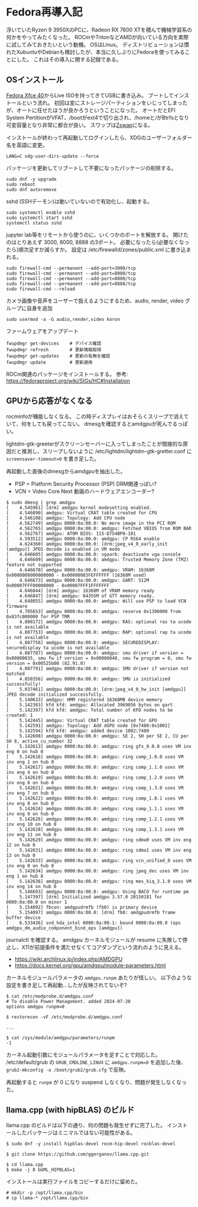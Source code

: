 # Fedora再導入記

浮いていたRyzen 9 3950XのPCに、Radeon RX 7600 XTを積んで機械学習系の何かをやってみたくなった。
ROCmやTritonなどAMDが向いている方向を実際に試してみておきたいという動機。
OSはLinux。
ディストリビューションは慣れたXubuntuやDebianも検討したが、本当に久しぶりにFedoraを使ってみることにした。
これはその導入に関する記録である。

## OSインストール

[Fedora Xfce 40](https://fedoraproject.org/ja/spins/xfce/download)からLive ISOを持ってきてUSBに書き込み。
ブートしてインストールという流れ。
初回は変にストレージパーティションをいじってしまったが、オートに任せたほうが良かろうということになった。
オートだとEFI System PertitionがVFAT、/bootがext4で切り出され、/homeと/がBtrfsとなり可変容量となり非常に都合が良い。
スワップは[Zswap](https://ja.wikipedia.org/wiki/Zswap)になる。

インストールが終わって再起動してログインしたら、XDGのユーザーフォルダー名を英語に変更。

    LANG=C xdg-user-dirs-update --force

パッケージを更新してリブートして不要になったパッケージの削除する。

    sudo dnf -y upgrade
    sudo reboot
    sudo dnf autoremove

sshd (SSHデーモン)は動いていないので有効化し、起動する。

    sudo systemctl enable sshd
    sudo systemctl start sshd
    systemctl status sshd

jupyter lab等をリモートから使うのに、いくつかのポートを解放する。
開けたのはとりあえず 3000, 8000, 8888 の3ポート。
必要になったら(必要なくなったら)順次足すか減らすか。
設定は /etc/firewalld/zones/public.xml に書き込まれる。

    sudo firewall-cmd --permanent --add-port=3000/tcp
    sudo firewall-cmd --permanent --add-port=8000/tcp
    sudo firewall-cmd --permanent --add-port=8080/tcp
    sudo firewall-cmd --permanent --add-port=8888/tcp
    sudo firewall-cmd --reload

カメラ画像や音声をユーザーで扱えるようにするため、audio, render, video グループに自身を追加

    sudo usermod -a -G audio,render,video koron

ファームウェアをアップデート

    fwupdmgr get-devices    # デバイス確認
    fwupdmgr refresh        # 更新情報取得
    fwupdmgr get-updates    # 更新の有無を確認
    fwupdmgr update         # 更新適用

ROCm関連のパッケージをインストールする。
参考: <https://fedoraproject.org/wiki/SIGs/HC#Installation>

## GPUから応答がなくなる

rocminfoが機能しなくなる。
この時ディスプレイはおそらくスリープで消えていて、何をしても戻ってこない。
dmesgを確認するとamdgpuが死んでるっぽい。

lightdm-gtk-greeterがスクリーンセーバーに入ってしまったことが間接的な原因だと推測し、スリープしないように
/etc/lightdm/lightdm-gtk-gretter.conf に `screensaver-timeout=0` を書き足した。

再起動した直後のdmesgからamdgpuを抽出した。

* PSP = Platform Security Processor (PSP) DRM関連っぽい?
* VCN = Video Core Next 動画のハードウェアエンコーダー?

```
$ sudo dmesg | grep amdgpu
[    4.545961] [drm] amdgpu kernel modesetting enabled.
[    4.546090] amdgpu: Virtual CRAT table created for CPU
[    4.546108] amdgpu: Topology: Add CPU node
[    4.562749] amdgpu 0000:0a:00.0: No more image in the PCI ROM
[    4.562765] amdgpu 0000:0a:00.0: amdgpu: Fetched VBIOS from ROM BAR
[    4.562767] amdgpu: ATOM BIOS: 115-D754BP0-101
[    4.593512] amdgpu 0000:0a:00.0: amdgpu: CP RS64 enable
[    4.624360] amdgpu 0000:0a:00.0: [drm:jpeg_v4_0_early_init [amdgpu]] JPEG decode is enabled in VM mode
[    4.646605] amdgpu 0000:0a:00.0: vgaarb: deactivate vga console
[    4.646609] amdgpu 0000:0a:00.0: amdgpu: Trusted Memory Zone (TMZ) feature not supported
[    4.646670] amdgpu 0000:0a:00.0: amdgpu: VRAM: 16368M 0x0000008000000000 - 0x00000083FEFFFFFF (16368M used)
[    4.646673] amdgpu 0000:0a:00.0: amdgpu: GART: 512M 0x00007FFF00000000 - 0x00007FFF1FFFFFFF
[    4.646844] [drm] amdgpu: 16368M of VRAM memory ready
[    4.646847] [drm] amdgpu: 64355M of GTT memory ready.
[    4.648055] amdgpu 0000:0a:00.0: amdgpu: Will use PSP to load VCN firmware
[    4.705653] amdgpu 0000:0a:00.0: amdgpu: reserve 0x1300000 from 0x83fc000000 for PSP TMR
[    4.800172] amdgpu 0000:0a:00.0: amdgpu: RAS: optional ras ta ucode is not available
[    4.807753] amdgpu 0000:0a:00.0: amdgpu: RAP: optional rap ta ucode is not available
[    4.807756] amdgpu 0000:0a:00.0: amdgpu: SECUREDISPLAY: securedisplay ta ucode is not available
[    4.807787] amdgpu 0000:0a:00.0: amdgpu: smu driver if version = 0x00000035, smu fw if version = 0x00000040, smu fw program = 0, smu fw version = 0x00525b00 (82.91.0)
[    4.807791] amdgpu 0000:0a:00.0: amdgpu: SMU driver if version not matched
[    4.850356] amdgpu 0000:0a:00.0: amdgpu: SMU is initialized successfully!
[    5.037461] amdgpu 0000:0a:00.0: [drm:jpeg_v4_0_hw_init [amdgpu]] JPEG decode initialized successfully.
[    5.140633] amdgpu: HMM registered 16368MB device memory
[    5.142383] kfd kfd: amdgpu: Allocated 3969056 bytes on gart
[    5.142397] kfd kfd: amdgpu: Total number of KFD nodes to be created: 1
[    5.142445] amdgpu: Virtual CRAT table created for GPU
[    5.142591] amdgpu: Topology: Add dGPU node [0x7480:0x1002]
[    5.142594] kfd kfd: amdgpu: added device 1002:7480
[    5.142608] amdgpu 0000:0a:00.0: amdgpu: SE 2, SH per SE 2, CU per SH 8, active_cu_number 32
[    5.142613] amdgpu 0000:0a:00.0: amdgpu: ring gfx_0.0.0 uses VM inv eng 0 on hub 0
[    5.142616] amdgpu 0000:0a:00.0: amdgpu: ring comp_1.0.0 uses VM inv eng 1 on hub 0
[    5.142617] amdgpu 0000:0a:00.0: amdgpu: ring comp_1.1.0 uses VM inv eng 4 on hub 0
[    5.142619] amdgpu 0000:0a:00.0: amdgpu: ring comp_1.2.0 uses VM inv eng 6 on hub 0
[    5.142621] amdgpu 0000:0a:00.0: amdgpu: ring comp_1.3.0 uses VM inv eng 7 on hub 0
[    5.142622] amdgpu 0000:0a:00.0: amdgpu: ring comp_1.0.1 uses VM inv eng 8 on hub 0
[    5.142624] amdgpu 0000:0a:00.0: amdgpu: ring comp_1.1.1 uses VM inv eng 9 on hub 0
[    5.142626] amdgpu 0000:0a:00.0: amdgpu: ring comp_1.2.1 uses VM inv eng 10 on hub 0
[    5.142628] amdgpu 0000:0a:00.0: amdgpu: ring comp_1.3.1 uses VM inv eng 11 on hub 0
[    5.142629] amdgpu 0000:0a:00.0: amdgpu: ring sdma0 uses VM inv eng 12 on hub 0
[    5.142631] amdgpu 0000:0a:00.0: amdgpu: ring sdma1 uses VM inv eng 13 on hub 0
[    5.142633] amdgpu 0000:0a:00.0: amdgpu: ring vcn_unified_0 uses VM inv eng 0 on hub 8
[    5.142634] amdgpu 0000:0a:00.0: amdgpu: ring jpeg_dec uses VM inv eng 1 on hub 8
[    5.142636] amdgpu 0000:0a:00.0: amdgpu: ring mes_kiq_3.1.0 uses VM inv eng 14 on hub 0
[    5.146693] amdgpu 0000:0a:00.0: amdgpu: Using BACO for runtime pm
[    5.147397] [drm] Initialized amdgpu 3.57.0 20150101 for 0000:0a:00.0 on minor 1
[    5.154092] fbcon: amdgpudrmfb (fb0) is primary device
[    5.154097] amdgpu 0000:0a:00.0: [drm] fb0: amdgpudrmfb frame buffer device
[    6.533436] snd_hda_intel 0000:0a:00.1: bound 0000:0a:00.0 (ops amdgpu_dm_audio_component_bind_ops [amdgpu])
```

journalctl を確認する。
amdgpu カーネルモジュールが resume に失敗して停止し、X11が前提条件を満たせなくてコアダンプという流れのように見える。

* <https://wiki.archlinux.jp/index.php/AMDGPU>
* <https://docs.kernel.org/gpu/amdgpu/module-parameters.html>

カーネルモジュールパラメータの `amdgpu.runpm` あたりが怪しい。
以下のような設定を書き足して再起動…したが反映されてないぞ?

```console
$ cat /etc/modprobe.d/amdgpu.conf
# To disable Power Management. added 2024-07-20
options amdgpu runpm=0

$ restorecon -vF /etc/modprobe.d/amdgpu.conf

...

$ cat /sys/module/amdgpu/parameters/runpm
-1
```

カーネル起動引数にモジュールパラメータを足すことで対応した。
/etc/default/grub の `GRUB_CMDLINE_LINUX` に `amdgpu.runpm=0` を追加した後、
`grub2-mkconfig -o /boot/grub2/grub.cfg` で反映。

再起動すると `runpm` が 0 になり suspend しなくなり、問題が発生しなくなった。

## llama.cpp (with hipBLAS) のビルド

llama.cpp のビルドは以下の通り、何の問題も発生せずに完了した。
インストールしたパッケージはミニマルではない可能性がある。

```console
$ sudo dnf -y install hipblas-devel rocm-hip-devel rocblas-devel

$ git clone https://github.com/ggerganov/llama.cpp.git

$ cd llama.cpp
$ make -j 8 GGML_HIPBLAS=1
```

インストールは実行ファイルをコピーするだけに留めた。

```console
# mkdir -p /opt/llama.cpp/bin
# cp llama-* /opt/llama.cpp/bin
```

